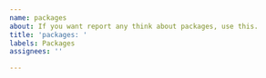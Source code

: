 ```yaml
---
name: packages
about: If you want report any think about packages, use this.
title: 'packages: '
labels: Packages
assignees: ''

---
```



